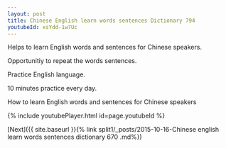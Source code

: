 ```yaml
---
layout: post
title: Chinese English learn words sentences Dictionary 794 
youtubeId: xsYdd-1w7Uc
---
```

 
 
Helps to learn English words and sentences for Chinese speakers.

Opportunitiy to repeat the words sentences. 

Practice English language. 
 
10 minutes practice every day. 
 
How to learn English words and sentences for Chinese speakers 
 
{% include youtubePlayer.html id=page.youtubeId %}
 
 
[Next]({{ site.baseurl }}{% link  split1/_posts/2015-10-16-Chinese english learn words sentences dictionary 670 .md%})
 
